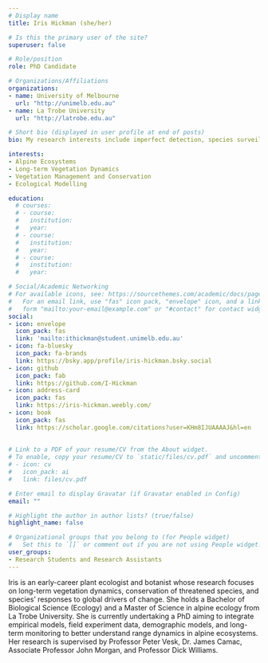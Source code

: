 ```yaml
---
# Display name
title: Iris Hickman (she/her)

# Is this the primary user of the site?
superuser: false

# Role/position
role: PhD Candidate

# Organizations/Affiliations
organizations:
- name: University of Melbourne
  url: "http://unimelb.edu.au"
- name: La Trobe University
  url: "http://latrobe.edu.au"

# Short bio (displayed in user profile at end of posts)
bio: My research interests include imperfect detection, species surveillance and the optimisation of detection of species. 

interests:
- Alpine Ecosystems
- Long-term Vegetation Dynamics
- Vegetation Management and Conservation
- Ecological Modelling

education:
  # courses:
  # - course:
  #   institution:
  #   year:
  # - course:
  #   institution:
  #   year:
  # - course:
  #   institution:
  #   year:

# Social/Academic Networking
# For available icons, see: https://sourcethemes.com/academic/docs/page-builder/#icons
#   For an email link, use "fas" icon pack, "envelope" icon, and a link in the
#   form "mailto:your-email@example.com" or "#contact" for contact widget.
social:
- icon: envelope
  icon_pack: fas
  link: 'mailto:ithickman@student.unimelb.edu.au'
- icon: fa-bluesky
  icon_pack: fa-brands
  link: https://bsky.app/profile/iris-hickman.bsky.social
- icon: github
  icon_pack: fab
  link: https://github.com/I-Hickman
- icon: address-card
  icon_pack: fas
  link: https://iris-hickman.weebly.com/
- icon: book
  icon_pack: fas
  link: https://scholar.google.com/citations?user=KHm8IJUAAAAJ&hl=en
    
  
# Link to a PDF of your resume/CV from the About widget.
# To enable, copy your resume/CV to `static/files/cv.pdf` and uncomment the lines below.
# - icon: cv
#   icon_pack: ai
#   link: files/cv.pdf

# Enter email to display Gravatar (if Gravatar enabled in Config)
email: ""

# Highlight the author in author lists? (true/false)
highlight_name: false

# Organizational groups that you belong to (for People widget)
#   Set this to `[]` or comment out if you are not using People widget.
user_groups:
- Research Students and Research Assistants
---
```



Iris is an early-career plant ecologist and botanist whose research focuses on long-term vegetation dynamics, conservation of threatened species, and species’ responses to global drivers of change. She holds a Bachelor of Biological Science (Ecology) and a Master of Science in alpine ecology from La Trobe University. She is currently undertaking a PhD aiming to integrate empirical models, field experiment data, demographic models, and long-term monitoring to better understand range dynamics in alpine ecosystems. Her research is supervised by Professor Peter Vesk, Dr. James Camac, Associate Professor John Morgan, and Professor Dick Williams.

